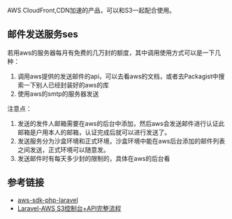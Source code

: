 

AWS CloudFront,CDN加速的产品，可以和S3一起配合使用。


## 邮件发送服务ses
若用aws的服务器每月有免费的几万封的额度，其中调用使用方式可以是一下几种：
1. 调用aws提供的发送邮件的api，可以去看aws的文档，或者去Packagist中搜索一下别人已经封装好的aws的库
2. 使用aws的smtp的服务器发送


注意点：
1. 发送的发件人邮箱需要在aws的后台中添加，然后aws会发送邮件进行认证此邮箱是户用本人的邮箱，认证完成后就可以进行发送了。
2. 发送服务分为沙盒环境和正式环境，沙盒环境中能在aws后台添加的邮件列表之间发送，正式环境可以随意发。
3. 发送邮件时有每天多少封的限制的，具体在aws的后台看




## 参考链接
- [aws-sdk-php-laravel](https://github.com/aws/aws-sdk-php-laravel)
- [Laravel-AWS S3控制台+API完整流程](https://blog.csdn.net/qq_43489208/article/details/113759771)